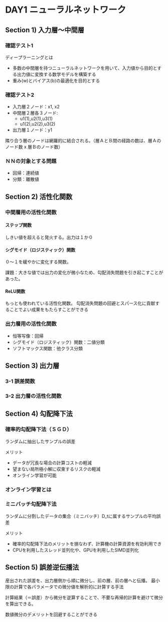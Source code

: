 # DAY1 ニューラルネットワーク

## Section 1) 入力層～中間層

### 確認テスト1
ディープラーニングとは
- 多数の中間層を持つニューラルネットワークを用いて、入力値から目的とする出力値に変換する数学モデルを構築する
- 重み(w)とバイアス(b)の最適化を目的とする

### 確認テスト2
- 入力層２ノード：x1, x2
- 中間層２層各３ノード:
  - u1(1),u2(1),u3(1) 
  - u1(2),u2(2),u3(2) 
- 出力層１ノード：y1

隣り合う層のノードは網羅的に結合される。（層ＡとＢ間の経路の数は、層Ａのノード数 x 層Ｂのノード数）

### ＮＮの対象とする問題
- 回帰：連続値
- 分類：離散値

## Section 2) 活性化関数

### 中間層用の活性化関数
#### ステップ関数
しきい値を超えると発火する。出力は１か０


#### シグモイド（ロジスティック）関数

０～１を緩やかに変化する関数。

課題：大きな値では出力の変化が微小なため、勾配消失問題を引き起こすことがあった。

#### ReLU関数
もっとも使われている活性化関数。
勾配消失問題の回避とスパース化に貢献することでよい成果をもたらすことができる
### 出力層用の活性化関数

- 恒等写像：回帰
- シグモイド（ロジスティック）関数：二値分類
- ソフトマックス関数：他クラス分類

## Section 3) 出力層
### 3-1 誤差関数
### 3-2 出力層の活性化関数
## Section 4) 勾配降下法

### 確率的勾配降下法（ＳＧＤ）
ランダムに抽出したサンプルの誤差

メリット
- データが冗長な場合の計算コストの軽減
- 望まない局所極小解に収束するリスクの軽減
- オンライン学習が可能

### オンライン学習とは

### ミニバッチ勾配降下法
ランダムに分割したデータの集合（ミニバッチ）D_tに属するサンプルの平均誤差

メリット
- 確率的勾配降下法のメリットを損なわず、計算機の計算資源を有効利用でき
- CPUを利用したスレッド並列化や、GPUを利用したSIMD並列化

## Section 5) 誤差逆伝播法

産出された誤差を、出力層側から順に微分し、前の層、前の層へと伝播。
最小限の計算で各パラメータでの微分値を解析的に計算する手法

計算結果（＝誤差）から微分を逆算することで、不要な再帰的計算を避けて微分を算出できる。

数値微分のデメリットを回避することができる
